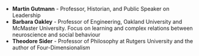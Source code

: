 - **Martin Gutmann** - Professor, Historian, and Public Speaker on Leadership 
- **Barbara Oakley** - Professor of Engineering, Oakland University and McMaster University. Focus on learning and complex relations between neuroscience and social behaviour
- **Theodore Sider** - Professor of Philosophy at Rutgers University and the author of Four-Dimensionalism 